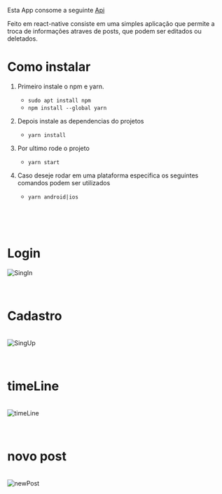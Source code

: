 Esta App consome a seguinte [Api](https://gitlab.com/b3176/back_end)

Feito em react-native consiste em uma simples aplicação que permite a troca de informações atraves de posts, que podem ser editados ou deletados. 

# Como instalar
1. Primeiro instale o npm e yarn. 
    - `sudo apt install npm`
    - `npm install --global yarn`

2. Depois instale as dependencias do projetos
    - `yarn install`

3. Por ultimo rode o projeto 
    - `yarn start`

4. Caso deseje rodar em uma plataforma especifica os seguintes comandos podem ser utilizados

    - `yarn android|ios`

<br/><br/><br/>
# Login
 ![SingIn](https://github.com/daviporto/Blog-App/blob/master/prints/singIn.jpeg?raw=true)
<br/><br/><br/>

# Cadastro 
<br/> ![SingUp](https://github.com/daviporto/Blog-App/blob/master/prints/SingUp.jpeg?raw=true)
<br/><br/><br/>

# timeLine
<br/> ![timeLine](https://github.com/daviporto/Blog-App/blob/master/prints/timeLine.jpeg?raw=true) 
<br/><br/><br/>

# novo post 
<br/> ![newPost](https://github.com/daviporto/Blog-App/blob/master/prints/newPost.jpeg?raw=true) 